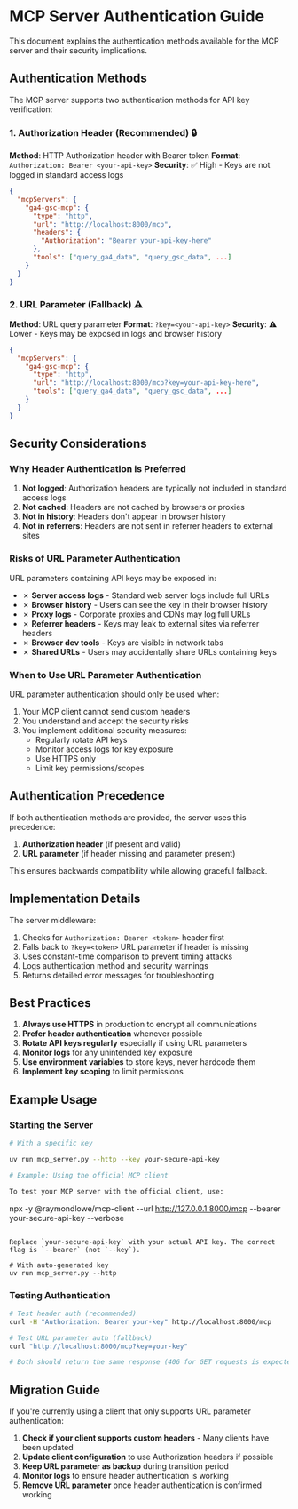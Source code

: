 # MCP Server Authentication Guide

This document explains the authentication methods available for the MCP server and their security implications.

## Authentication Methods

The MCP server supports two authentication methods for API key verification:

### 1. Authorization Header (Recommended) 🔒

**Method**: HTTP Authorization header with Bearer token
**Format**: `Authorization: Bearer <your-api-key>`
**Security**: ✅ High - Keys are not logged in standard access logs

```json
{
  "mcpServers": {
    "ga4-gsc-mcp": {
      "type": "http",
      "url": "http://localhost:8000/mcp",
      "headers": {
        "Authorization": "Bearer your-api-key-here"
      },
      "tools": ["query_ga4_data", "query_gsc_data", ...]
    }
  }
}
```

### 2. URL Parameter (Fallback) ⚠️

**Method**: URL query parameter
**Format**: `?key=<your-api-key>`
**Security**: ⚠️ Lower - Keys may be exposed in logs and browser history

```json
{
  "mcpServers": {
    "ga4-gsc-mcp": {
      "type": "http",
      "url": "http://localhost:8000/mcp?key=your-api-key-here",
      "tools": ["query_ga4_data", "query_gsc_data", ...]
    }
  }
}
```

## Security Considerations

### Why Header Authentication is Preferred

1. **Not logged**: Authorization headers are typically not included in standard access logs
2. **Not cached**: Headers are not cached by browsers or proxies
3. **Not in history**: Headers don't appear in browser history
4. **Not in referrers**: Headers are not sent in referrer headers to external sites

### Risks of URL Parameter Authentication

URL parameters containing API keys may be exposed in:

- ✗ **Server access logs** - Standard web server logs include full URLs
- ✗ **Browser history** - Users can see the key in their browser history
- ✗ **Proxy logs** - Corporate proxies and CDNs may log full URLs  
- ✗ **Referrer headers** - Keys may leak to external sites via referrer headers
- ✗ **Browser dev tools** - Keys are visible in network tabs
- ✗ **Shared URLs** - Users may accidentally share URLs containing keys

### When to Use URL Parameter Authentication

URL parameter authentication should only be used when:

1. Your MCP client cannot send custom headers
2. You understand and accept the security risks
3. You implement additional security measures:
   - Regularly rotate API keys
   - Monitor access logs for key exposure
   - Use HTTPS only
   - Limit key permissions/scopes

## Authentication Precedence

If both authentication methods are provided, the server uses this precedence:

1. **Authorization header** (if present and valid)
2. **URL parameter** (if header missing and parameter present)

This ensures backwards compatibility while allowing graceful fallback.

## Implementation Details

The server middleware:

1. Checks for `Authorization: Bearer <token>` header first
2. Falls back to `?key=<token>` URL parameter if header is missing
3. Uses constant-time comparison to prevent timing attacks
4. Logs authentication method and security warnings
5. Returns detailed error messages for troubleshooting

## Best Practices

1. **Always use HTTPS** in production to encrypt all communications
2. **Prefer header authentication** whenever possible
3. **Rotate API keys regularly** especially if using URL parameters
4. **Monitor logs** for any unintended key exposure
5. **Use environment variables** to store keys, never hardcode them
6. **Implement key scoping** to limit permissions

## Example Usage

### Starting the Server

```bash
# With a specific key

uv run mcp_server.py --http --key your-secure-api-key

# Example: Using the official MCP client

To test your MCP server with the official client, use:

```
npx -y @raymondlowe/mcp-client --url http://127.0.0.1:8000/mcp --bearer your-secure-api-key --verbose
```

Replace `your-secure-api-key` with your actual API key. The correct flag is `--bearer` (not `--key`).

# With auto-generated key
uv run mcp_server.py --http
```

### Testing Authentication

```bash
# Test header auth (recommended)
curl -H "Authorization: Bearer your-key" http://localhost:8000/mcp

# Test URL parameter auth (fallback)
curl "http://localhost:8000/mcp?key=your-key"

# Both should return the same response (406 for GET requests is expected)
```

## Migration Guide

If you're currently using a client that only supports URL parameter authentication:

1. **Check if your client supports custom headers** - Many clients have been updated
2. **Update client configuration** to use Authorization headers if possible
3. **Keep URL parameter as backup** during transition period
4. **Monitor logs** to ensure header authentication is working
5. **Remove URL parameter** once header authentication is confirmed working